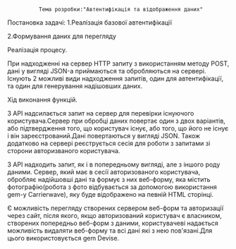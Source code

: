               Тема розробки:"Автентифікація та відображення даних"
              
 Постановка задачі:
 1.Реалізація базової автентифікації
 
 2.Формування даних для перегляду
 
 Реалізація процесу.

 При надходженні на сервер HTTP запиту з використанням методу POST, дані у вигляді JSON-а приймаються та обробляються на сервері. Існують 2 можливі види надходження запитів, один для автентифікації, та один для генерування надішовших даних.
 
 Хід виконання функцій.
 
 З API надсилається запит на сервер для перевірки існуючого користувача.Сервер при обробці даних повертає один з двох варіантів, або підтвердження того, що користувач існує, або того, що його не існує і він зареєстрований.Дані повертаються у вигляді JSON. Також додатково на сервері реєструється сесія для роботи з запитами зі сторони авторизваного користувача.
 
 З API надходить запит, як і в попередньому вигляді, але з іншого роду даними. Сервер, який має в сесії авторизованого користувача, обробляє надійшовші дані та формує з них веб-форму, яка містить фотографію(робота з фото відбувається за допомогою використання gem-у Carrierwave), яку буде відображено на певній HTML сторінці.
 
 Є можливість перегляду створених сервером веб-форм та авторизації через сайт, після якого, якщо авторизований користувач є власником, створених попередньо веб-форм з даними, користувачеві надається можливість видаляти веб-форму та всі дані які з нею пов'язані.Для цього використовується gem Devise.
